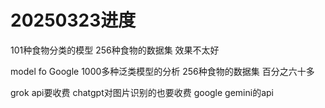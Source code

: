 # 20250323进度

101种食物分类的模型 256种食物的数据集 效果不太好 

model fo Google 1000多种泛类模型的分析 256种食物的数据集 百分之六十多

grok api要收费
chatgpt对图片识别的也要收费
google gemini的api
